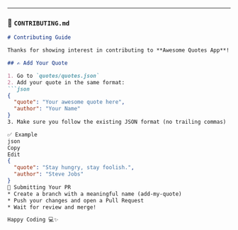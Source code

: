 
---

### 🧾 `CONTRIBUTING.md`

```markdown
# Contributing Guide

Thanks for showing interest in contributing to **Awesome Quotes App**!

## ✍️ Add Your Quote

1. Go to `quotes/quotes.json`
2. Add your quote in the same format:
```json
{
  "quote": "Your awesome quote here",
  "author": "Your Name"
}
3. Make sure you follow the existing JSON format (no trailing commas)

✅ Example
json
Copy
Edit
{
  "quote": "Stay hungry, stay foolish.",
  "author": "Steve Jobs"
}
🔁 Submitting Your PR
* Create a branch with a meaningful name (add-my-quote)
* Push your changes and open a Pull Request
* Wait for review and merge!

Happy Coding 💻✨ 
